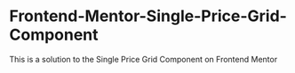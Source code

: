 # Frontend-Mentor-Single-Price-Grid-Component
This is a solution to the Single Price Grid Component on Frontend Mentor
